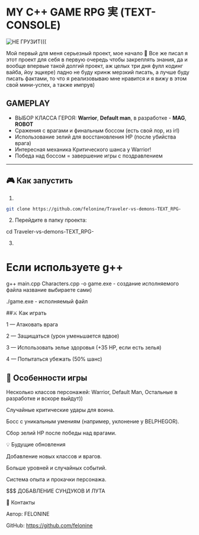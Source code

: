 # MY C++ GAME RPG 実 (TEXT-CONSOLE) 
![НЕ ГРУЗИТ(((](https://99px.ru/sstorage/86/2018/08/image_860508181239328759551.gif)

Мой первый для меня серьезный проект, мое начало 🌌 
Все же писал я этот проект для себя в первую очередь чтобы закреплять знания, да и вообще впервые такой долгий проект, аж целых три дня фулл кодинг вайба, йоу эщкере) ладно не буду кринж мерзкий писать, а лучше буду писать фактами, то что я реализовываю мне нравится и я вижу в этом свой мини-успех, а также импрув)


## GAMEPLAY 

- ВЫБОР КЛАССА ГЕРОЯ: **Warrior**, **Default man**, в разработке - **MAG**, **ROBOT**
- Сражения с врагами и финальным боссом (есть свой лор, из irl)
- Использование зелий для восстановления HP (после убийства врага)
- Интересная механика Критического шанса у Warrior!
- Победа над боссом = завершение игры с поздравлением
  

---

## 🎮 Как запустить
1.
```bash
git clone https://github.com/felonine/Traveler-vs-demons-TEXT_RPG-
```
2. Перейдите в папку проекта:

cd Traveler-vs-demons-TEXT_RPG-

3. 
# Если используете g++
g++ main.cpp Characters.cpp -o game.exe - создание исполняемого файла название выбираете сами)

./game.exe - исполняемый файл

##⚔️ Как играть

1 — Атаковать врага

2 — Защищаться (урон уменьшается вдвое)

3 — Использовать зелье здоровья (+35 HP, если есть зелья)

4 — Попытаться убежать (50% шанс)

## 🧩 Особенности игры 
Несколько классов персонажей: Warrior, Default Man, Остальные в разработке и вскоре выйдут))

Случайные критические удары для воина.

Босс с уникальным умениям (например, уклонение у BELPHEGOR).

Сбор зелий HP после победы над врагами.

💡 Будущие обновления

Добавление новых классов и врагов.

Больше уровней и случайных событий.

Система опыта и прокачки персонажа.

$$$ ДОБАВЛЕНИЕ СУНДУКОВ И ЛУТА


🤝 Контакты

Автор: FELONINE

GitHub: https://github.com/felonine

